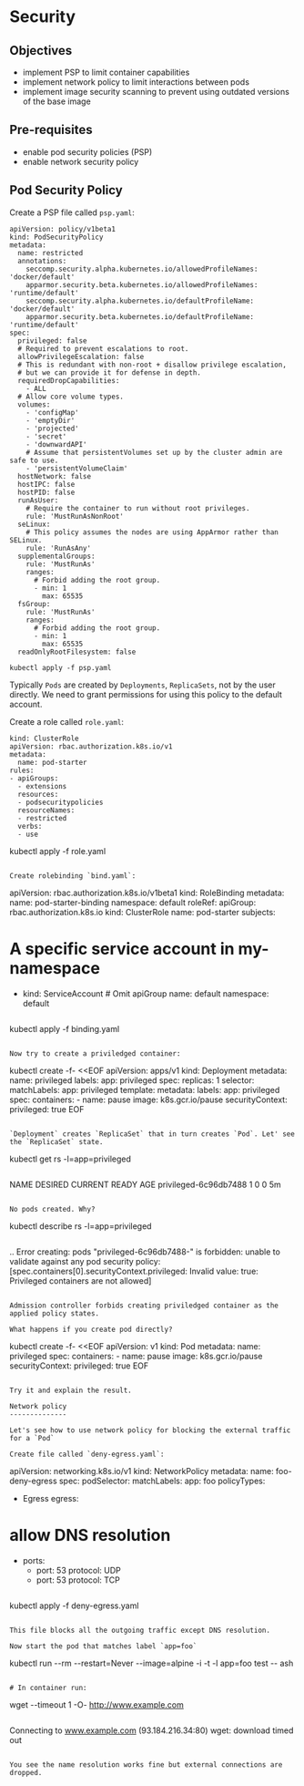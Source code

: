 Security
========

Objectives
----------


- implement PSP to limit container capabilities
- implement network policy to limit interactions between pods
- implement image security scanning to prevent using outdated versions of the base image

Pre-requisites
--------------

- enable pod security policies (PSP)
- enable network security policy

Pod Security Policy
-------------------

Create a PSP file called `psp.yaml`:

```
apiVersion: policy/v1beta1
kind: PodSecurityPolicy
metadata:
  name: restricted
  annotations:
    seccomp.security.alpha.kubernetes.io/allowedProfileNames: 'docker/default'
    apparmor.security.beta.kubernetes.io/allowedProfileNames: 'runtime/default'
    seccomp.security.alpha.kubernetes.io/defaultProfileName:  'docker/default'
    apparmor.security.beta.kubernetes.io/defaultProfileName:  'runtime/default'
spec:
  privileged: false
  # Required to prevent escalations to root.
  allowPrivilegeEscalation: false
  # This is redundant with non-root + disallow privilege escalation,
  # but we can provide it for defense in depth.
  requiredDropCapabilities:
    - ALL
  # Allow core volume types.
  volumes:
    - 'configMap'
    - 'emptyDir'
    - 'projected'
    - 'secret'
    - 'downwardAPI'
    # Assume that persistentVolumes set up by the cluster admin are safe to use.
    - 'persistentVolumeClaim'
  hostNetwork: false
  hostIPC: false
  hostPID: false
  runAsUser:
    # Require the container to run without root privileges.
    rule: 'MustRunAsNonRoot'
  seLinux:
    # This policy assumes the nodes are using AppArmor rather than SELinux.
    rule: 'RunAsAny'
  supplementalGroups:
    rule: 'MustRunAs'
    ranges:
      # Forbid adding the root group.
      - min: 1
        max: 65535
  fsGroup:
    rule: 'MustRunAs'
    ranges:
      # Forbid adding the root group.
      - min: 1
        max: 65535
  readOnlyRootFilesystem: false
```

```
kubectl apply -f psp.yaml
```

Typically `Pods` are created by `Deployments`, `ReplicaSets`, not by the user directly. We need to grant permissions for using this policy to the default account.


Create a role called `role.yaml`:
```
kind: ClusterRole
apiVersion: rbac.authorization.k8s.io/v1
metadata:
  name: pod-starter
rules:
- apiGroups:
  - extensions
  resources:
  - podsecuritypolicies
  resourceNames:
  - restricted
  verbs:
  - use

```
kubectl apply -f role.yaml
```

Create rolebinding `bind.yaml`:
```
apiVersion: rbac.authorization.k8s.io/v1beta1
kind: RoleBinding
metadata:
  name: pod-starter-binding
  namespace: default
roleRef:
  apiGroup: rbac.authorization.k8s.io
  kind: ClusterRole
  name: pod-starter
subjects:
# A specific service account in my-namespace
- kind: ServiceAccount # Omit apiGroup
  name: default
  namespace: default
```

```
kubectl apply -f binding.yaml
```

Now try to create a priviledged container:

```
kubectl create -f- <<EOF
apiVersion: apps/v1
kind: Deployment
metadata:
  name: privileged
  labels:
    app: privileged
spec:
  replicas: 1
  selector:
    matchLabels:
      app: privileged
  template:
    metadata:
      labels:
        app: privileged
    spec:
      containers:
        - name:  pause
          image: k8s.gcr.io/pause
          securityContext:
            privileged: true
EOF
```

`Deployment` creates `ReplicaSet` that in turn creates `Pod`. Let' see the `ReplicaSet` state.

```
kubectl get rs -l=app=privileged
```

```
NAME                    DESIRED   CURRENT   READY     AGE
privileged-6c96db7488   1         0         0         5m
```

No pods created. Why?

```
kubectl describe rs -l=app=privileged
```

```
..
Error creating: pods "privileged-6c96db7488-" is forbidden: unable to validate against any pod security policy: [spec.containers[0].securityContext.privileged: Invalid value: true: Privileged containers are not allowed]
```

Admission controller forbids creating priviledged container as the applied policy states.

What happens if you create pod directly?

```
kubectl create -f- <<EOF
apiVersion: v1
kind: Pod
metadata:
  name: privileged
spec:
  containers:
    - name:  pause
      image: k8s.gcr.io/pause
      securityContext:
        privileged: true
EOF
```

Try it and explain the result.

Network policy
--------------

Let's see how to use network policy for blocking the external traffic for a `Pod`

Create file called `deny-egress.yaml`:
```
apiVersion: networking.k8s.io/v1
kind: NetworkPolicy
metadata:
  name: foo-deny-egress
spec:
  podSelector:
    matchLabels:
      app: foo
  policyTypes:
  - Egress
  egress:
  # allow DNS resolution
  - ports:
    - port: 53
      protocol: UDP
    - port: 53
      protocol: TCP
```

```
kubectl apply -f deny-egress.yaml
```

This file blocks all the outgoing traffic except DNS resolution.

Now start the pod that matches label `app=foo`

```
kubectl run --rm --restart=Never --image=alpine -i -t -l app=foo test -- ash
```

# In container run:
```
wget --timeout 1 -O- http://www.example.com
```

```
Connecting to www.example.com (93.184.216.34:80)
wget: download timed out
```

You see the name resolution works fine but external connections are dropped.

